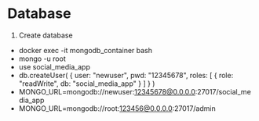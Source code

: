 # Database
1. Create database
- docker exec -it mongodb_container bash
- mongo -u root
- use social_media_app
- db.createUser(
  {
    user: "newuser",
    pwd: "12345678",
    roles: [ { role: "readWrite", db: "social_media_app" } ]
  }
)
- MONGO_URL=mongodb://newuser:12345678@0.0.0.0:27017/social_media_app
- MONGO_URL=mongodb://root:123456@0.0.0.0:27017/admin
